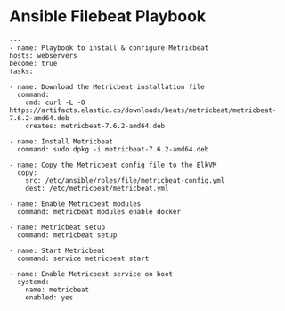 # **Ansible Filebeat Playbook**

    ---
    - name: Playbook to install & configure Metricbeat
    hosts: webservers
    become: true
    tasks:

    - name: Download the Metricbeat installation file
      command:
        cmd: curl -L -O https://artifacts.elastic.co/downloads/beats/metricbeat/metricbeat-7.6.2-amd64.deb
        creates: metricbeat-7.6.2-amd64.deb

    - name: Install Metricbeat
      command: sudo dpkg -i metricbeat-7.6.2-amd64.deb

    - name: Copy the Metricbeat config file to the ElkVM
      copy:
        src: /etc/ansible/roles/file/metricbeat-config.yml
        dest: /etc/metricbeat/metricbeat.yml

    - name: Enable Metricbeat modules
      command: metricbeat modules enable docker

    - name: Metricbeat setup
      command: metricbeat setup

    - name: Start Metricbeat
      command: service metricbeat start

    - name: Enable Metricbeat service on boot
      systemd:
        name: metricbeat
        enabled: yes